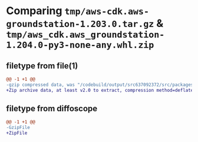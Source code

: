 # Comparing `tmp/aws-cdk.aws-groundstation-1.203.0.tar.gz` & `tmp/aws_cdk.aws_groundstation-1.204.0-py3-none-any.whl.zip`

## filetype from file(1)

```diff
@@ -1 +1 @@
-gzip compressed data, was "/codebuild/output/src637092372/src/packages/@aws-cdk/aws-groundstation/dist/python/aws-cdk.aws-groundstation-1.203.0.tar", last modified: Wed May 31 18:47:23 2023, max compression
+Zip archive data, at least v2.0 to extract, compression method=deflate
```

## filetype from diffoscope

```diff
@@ -1 +1 @@
-GzipFile
+ZipFile
```

